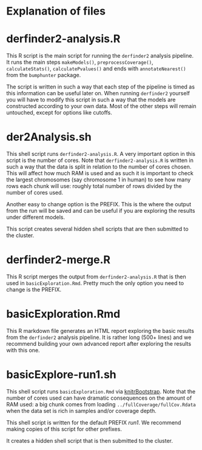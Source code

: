 Explanation of files
====================

# derfinder2-analysis.R

This R script is the main script for running the `derfinder2` analysis pipeline. It runs the main steps `makeModels()`, `preprocessCoverage()`, `calculateStats()`, `calculatePvalues()` and ends with `annotateNearest()` from the `bumphunter` package.

The script is written in such a way that each step of the pipeline is timed as this information can be useful later on. When running `derfinder2` yourself you will have to modify this script in such a way that the models are constructed according to your own data. Most of the other steps will remain untouched, except for options like cutoffs.

# der2Analysis.sh

This shell script runs `derfinder2-analysis.R`. A very important option in this script is the number of cores. Note that `derfinder2-analysis.R` is written in such a way that the data is split in relation to the number of cores chosen. This will affect how much RAM is used and as such it is important to check the largest chromosomes (say chromosome 1 in human) to see how many rows each chunk will use: roughly total number of rows divided by the number of cores used. 

Another easy to change option is the PREFIX. This is the where the output from the run will be saved and can be useful if you are exploring the results under different models.

This script creates several hidden shell scripts that are then submitted to the cluster.

# derfinder2-merge.R

This R script merges the output from `derfinder2-analysis.R` that is then used in `basicExploration.Rmd`. Pretty much the only option you need to change is the PREFIX.

# basicExploration.Rmd

This R markdown file generates an HTML report exploring the basic results from the `derfinder2` analysis pipeline. It is rather long (500+ lines) and we recommend building your own advanced report after exploring the results with this one.

# basicExplore-run1.sh

This shell script runs `basicExploration.Rmd` via [knitrBootstrap](https://github.com/jimhester/knitrBootstrap). Note that the number of cores used can have dramatic consequences on the amount of RAM used: a big chunk comes from loading `../fullCoverage/fullCov.Rdata` when the data set is rich in samples and/or coverage depth.

This shell script is written for the default PREFIX _run1_. We recommend making copies of this script for other prefixes.

It creates a hidden shell script that is then submitted to the cluster.
